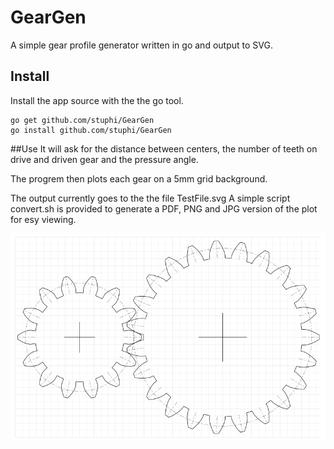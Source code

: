 # GearGen
A simple gear profile generator written in go and output to SVG.

## Install
Install the app source with the the go tool.

    go get github.com/stuphi/GearGen
    go install github.com/stuphi/GearGen

##Use
It will ask for the distance between centers, the number of teeth on drive and driven gear and the pressure angle.

The progrem then plots each gear on a 5mm grid background.

The output currently goes to the the file TestFile.svg A simple script convert.sh is provided to generate a PDF, PNG and JPG version of the plot for esy viewing.

![Example](/Example.png)
